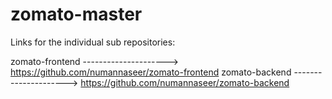 # zomato-master
Links for the individual sub repositories:

zomato-frontend   --------------------->                https://github.com/numannaseer/zomato-frontend
zomato-backend    --------------------->                https://github.com/numannaseer/zomato-backend
